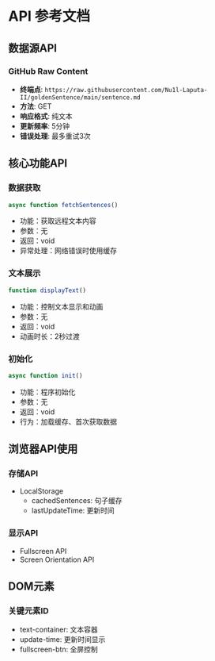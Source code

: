 # API 参考文档

## 数据源API

### GitHub Raw Content
- **终端点**: `https://raw.githubusercontent.com/Nu1l-Laputa-II/goldenSentence/main/sentence.md`
- **方法**: GET
- **响应格式**: 纯文本
- **更新频率**: 5分钟
- **错误处理**: 最多重试3次

## 核心功能API

### 数据获取
```javascript
async function fetchSentences()
```
- 功能：获取远程文本内容
- 参数：无
- 返回：void
- 异常处理：网络错误时使用缓存

### 文本展示
```javascript
function displayText()
```
- 功能：控制文本显示和动画
- 参数：无
- 返回：void
- 动画时长：2秒过渡

### 初始化
```javascript
async function init()
```
- 功能：程序初始化
- 参数：无
- 返回：void
- 行为：加载缓存、首次获取数据

## 浏览器API使用

### 存储API
- LocalStorage
  - cachedSentences: 句子缓存
  - lastUpdateTime: 更新时间

### 显示API
- Fullscreen API
- Screen Orientation API

## DOM元素

### 关键元素ID
- text-container: 文本容器
- update-time: 更新时间显示
- fullscreen-btn: 全屏控制
